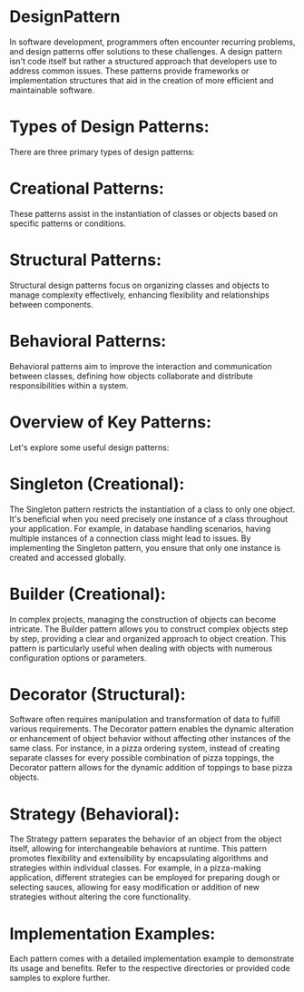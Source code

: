 # DesignPattern

In software development, programmers often encounter recurring problems, and design patterns offer solutions to these challenges. A design pattern isn't code itself but rather a structured approach that developers use to address common issues. These patterns provide frameworks or implementation structures that aid in the creation of more efficient and maintainable software.

# Types of Design Patterns:
There are three primary types of design patterns:

# Creational Patterns:
These patterns assist in the instantiation of classes or objects based on specific patterns or conditions.

# Structural Patterns: 
Structural design patterns focus on organizing classes and objects to manage complexity effectively, enhancing flexibility and relationships between components.

# Behavioral Patterns:
Behavioral patterns aim to improve the interaction and communication between classes, defining how objects collaborate and distribute responsibilities within a system.

# Overview of Key Patterns:
Let's explore some useful design patterns:

# Singleton (Creational):
The Singleton pattern restricts the instantiation of a class to only one object. It's beneficial when you need precisely one instance of a class throughout your application. For example, in database handling scenarios, having multiple instances of a connection class might lead to issues. By implementing the Singleton pattern, you ensure that only one instance is created and accessed globally.
 
# Builder (Creational):
In complex projects, managing the construction of objects can become intricate. The Builder pattern allows you to construct complex objects step by step, providing a clear and organized approach to object creation. This pattern is particularly useful when dealing with objects with numerous configuration options or parameters.

# Decorator (Structural):
Software often requires manipulation and transformation of data to fulfill various requirements. The Decorator pattern enables the dynamic alteration or enhancement of object behavior without affecting other instances of the same class. For instance, in a pizza ordering system, instead of creating separate classes for every possible combination of pizza toppings, the Decorator pattern allows for the dynamic addition of toppings to base pizza objects.

# Strategy (Behavioral):
The Strategy pattern separates the behavior of an object from the object itself, allowing for interchangeable behaviors at runtime. This pattern promotes flexibility and extensibility by encapsulating algorithms and strategies within individual classes. For example, in a pizza-making application, different strategies can be employed for preparing dough or selecting sauces, allowing for easy modification or addition of new strategies without altering the core functionality.

# Implementation Examples:
Each pattern comes with a detailed implementation example to demonstrate its usage and benefits. Refer to the respective directories or provided code samples to explore further.



